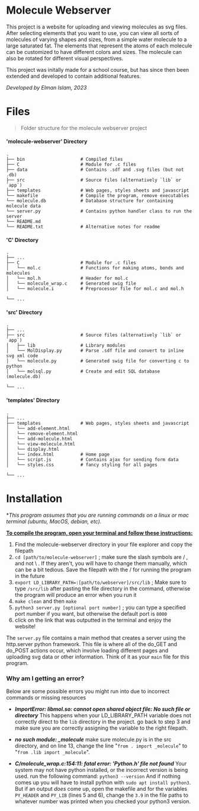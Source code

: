 
# Molecule Webserver

This project is a website for uploading and viewing molecules as svg files. After selecting elements that you want to use, you can view all sorts of molecules of varying shapes and sizes, from a simple water molecule to a large saturated fat. The elements that represent the atoms of each molecule can be customized to have different colors and sizes. The molecule can also be rotated for different visual perspectives.

This project was initally made for a school course, but has since then been extended and developed to contain additional features.

*Developed by Elman Islam, 2023*

  

# Files
> Folder structure for the molecule webserver project

#### 'molecule-webserver' Directory
```
.
├── bin                 	# Compiled files
├── C                   	# Module for .c files 
├── data   					# Contains .sdf and .svg files (but not .db)
├── src                 	# Source files (alternatively `lib` or `app`)
├── templates           	# Web pages, styles sheets and javascript 
└── makefile				# Compile the program, remove executables 
└── molecule.db				# Database structure for containing molecule data
└── server.py				# Contains python handler class to run the server
└── README.md	
└── README.txt				# Alternative notes for readme	
```

#### 'C' Directory
```
.
├── ...
├── C                    	# Module for .c files
│   └── mol.c         		# Functions for making atoms, bonds and molecules
│   └── mol.h         		# Header for mol.c
│   └── molecule_wrap.c     # Generated swig file 
│   └── molecule.i     		# Preprocessor file for mol.c and mol.h

└── ...
```

#### 'src' Directory
```
.
├── ...
├── src                    	# Source files (alternatively `lib` or `app`)
│   ├── lib         		# Library modules
│   └── MolDisplay.py       # Parse .sdf file and convert to inline svg xml code
│   └── molecule.py     	# Generated swig file for converting c to python
│   └── molsql.py     		# Create and edit SQL database (molecule.db)

└── ...
```
 #### 'templates' Directory
```
.
├── ...
├── templates               # Web pages, styles sheets and javascript 
│   └── add-element.html    
│   └── remove-element.html    
│   └── add-molecule.html    
│   └── view-molecule.html    
│   └── display.html    
│   └── index.html    		# Home page
│   └── script.js     		# Contains ajax for sending form data
│   └── styles.css     		# fancy styling for all pages

└── ...
```

# Installation
**This program assumes that you are running commands on a linux or mac terminal (ubuntu, MacOS, debian, etc).*

<u><b>To compile the program, open your terminal and follow these instructions:</b></u>

1. Find the molecule-webserver directory in your file explorer and copy the filepath
2. `cd [path/to/molecule-webserver]` ; make sure the slash symbols are / , and not \ . If they aren't, you will have to change them manually, which can be a bit tedious. Save the filepath with the / for running the program in the future
3. `export LD_LIBRARY_PATH=:[path/to/webserver]/src/lib` ; Make sure to type `/src/lib` after pasting the file directory in the command, otherwise the program will produce an error when you run it
4. `make clean` and then `make`
5. `python3 server.py [optional port number]` ; you can type a specified port number if you want, but otherwise the default port is `8000`
6. click on the link that was outputted in the terminal and enjoy the website! 

The `server.py` file contains a main method that creates a server using the http.server python framework. This file is where all of the do_GET and do_POST actions occur, which involve loading different pages and uploading svg data or other information. Think of it as your `main` file for this program.

### Why am I getting an error?
Below are some possible errors you might run into due to incorrect commands or missing resources
* <i><b>ImportError: libmol.so: cannot open shared object file: No such file or directory</b></i>
This happens when your LD_LIBRARY_PATH variable does not correctly direct to the `lib` directory in the project. go back to step 3 and make sure you are correctly assigning the variable to the right filepath.
- <i><b>no such module: _molecule</b></i>
      make sure molecule.py is in the src directory, and on line 13,
      change the line "`from . import _molecule`" to "`from .lib import _molecule`".
* <i><b>C/molecule_wrap.c:154:11: fatal error: 'Python.h' file not found</b></i>
	Your system may not have python installed, or the incorrect version is being used. run the following command: `python3 --version` And if nothing comes up you will have to install python with `sudo apt install python3`. But if an output <em>does</em> come up, open the makefile and for the variables `PY_HEADER` and `PY_LIB` (lines 5 and 6), change the `3.9` in the file paths to whatever number was printed when you checked your python3 version.

